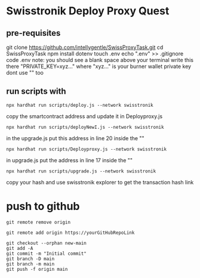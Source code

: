 # Swisstronik Deploy Proxy Quest



## pre-requisites

git clone https://github.com/intellygentle/SwissProxyTask.git
cd SwissProxyTask
npm install dotenv
touch .env
echo ".env" >> .gitignore
code .env
note: you should see a blank space above your terminal write this there "PRIVATE_KEY=xyz..." where "xyz..." is your burner wallet private key dont use "" too



## run scripts with
```
npx hardhat run scripts/deploy.js --network swisstronik
```
copy the smartcontract address and update it in Deployproxy.js

```
npx hardhat run scripts/deployNewI.js --network swisstronik
```
in the upgrade.js put this address in line 20 inside the ""

```
npx hardhat run scripts/Deployproxy.js --network swisstronik
```
in upgrade.js put the address in line 17 inside the ""

```
npx hardhat run scripts/upgrade.js --network swisstronik
```
copy your hash and use swisstronik explorer to get the transaction hash link


# push to github
```
git remote remove origin
```
```
git remote add origin https://yourGitHubRepoLink
```
```
git checkout --orphan new-main
git add -A
git commit -m "Initial commit"
git branch -D main
git branch -m main
git push -f origin main
```
